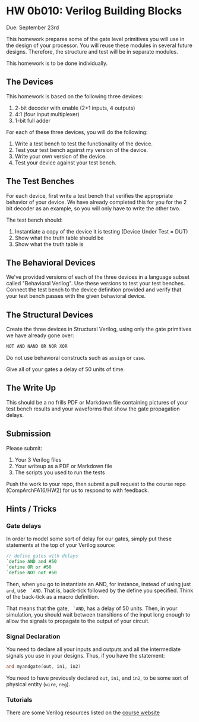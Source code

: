 # HW 0b010: Verilog Building Blocks

Due: September 23rd

This homework prepares some of the gate level primitives you will use in the design of your processor.  You will reuse these modules in several future designs.  Therefore, the structure and test will be in separate modules.

This homework is to be done individually.

## The Devices

This homework is based on the following three devices:

1. 2-bit decoder with enable (2+1 inputs, 4 outputs)
1. 4:1 (four input multiplexer)
1. 1-bit full adder

For each of these three devices, you will do the following:

1. Write a test bench to test the functionality of the device.
1. Test your test bench against my version of the device.
1. Write your own version of the device.
1. Test your device against your test bench.

## The Test Benches
For each device, first write a test bench that verifies the appropriate behavior of your device.  We have already completed this for you for the 2 bit decoder as an example, so you will only have to write the other two.

The test bench should:

1. Instantiate a copy of the device it is testing (Device Under Test = DUT)
1. Show what the truth table should be
1. Show what the truth table is

## The Behavioral Devices
We've provided versions of each of the three devices in a language subset called "Behavioral Verilog".  Use these versions to test your test benches.  Connect the test bench to the device definition provided and verify that your test bench passes with the given behavioral device.

## The Structural Devices
Create the three devices in Structural Verilog, using only the gate primitives we have already gone over:
```verilog
NOT AND NAND OR NOR XOR
```

Do not use behavioral constructs such as `assign` or `case`.

Give all of your gates a delay of 50 units of time.

## The Write Up
This should be a no frills PDF or Markdown file containing pictures of your test bench results and your waveforms that show the gate propagation delays.  

## Submission
Please submit:

1. Your 3 Verilog files
2. Your writeup as a PDF or Markdown file
3. The scripts you used to run the tests

Push the work to your repo, then submit a pull request to the course repo (CompArchFA16/HW2) for us to respond to with feedback.

## Hints / Tricks

### Gate delays
In order to model some sort of delay for our gates, simply put these statements at the top of your Verilog source:

```verilog
// define gates with delays
`define AND and #50
`define OR or #50
`define NOT not #50
```

Then, when you go to instantiate an AND, for instance, instead of using just `and`, use `` `AND``. That is, back-tick followed by the define you specified. Think of the back-tick as a macro definition.

That means that the gate, `` `AND``, has a delay of 50 units. Then, in your simulation, you should wait between transitions of the input long enough to allow the signals to propagate to the output of your circuit.

### Signal Declaration
You need to declare all your inputs and outputs and all the intermediate signals you use in your designs.   Thus, if you have the statement:
```verilog
and myandgate(out, in1, in2)
```

You need to have previously declared `out`, `in1`, and `in2`, to be some sort of physical entity (`wire`, `reg`).

### Tutorials
There are some Verilog resources listed on the [course website](http://sites.google.com/site/ca16fall/resources/verilog)

